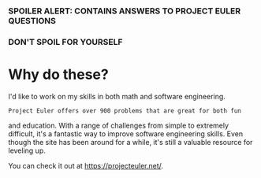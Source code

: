 
### SPOILER ALERT: CONTAINS ANSWERS TO PROJECT EULER QUESTIONS
### DON'T SPOIL FOR YOURSELF

# Why do these?

I'd like to work on my skills in both math and software engineering.

    Project Euler offers over 900 problems that are great for both fun 
and education. With a range of challenges from simple to extremely 
difficult, it's a fantastic way to improve software engineering skills.
Even though the site has been around for a while, it's still a valuable
resource for leveling up. 

You can check it out at https://projecteuler.net/.
